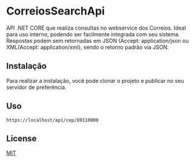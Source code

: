 # CorreiosSearchApi
API .NET CORE que realiza consultas no webservice dos Correios. Ideal para uso interno, podendo ser facilmente integrada com seu sistema.
Respostas podem sem retornadas em JSON (Accept: application/json ou XML(Accept: application/xml), sendo o retorno padrão via JSON.


## Instalação
Para realizar a instalação, você pode clonar o projeto e publicar no seu servidor de preferência.


## Uso

```
https://localhost/api/cep/89110000
```


## License

[MIT](https://github.com/joaomannes/CorreiosSearchApi/blob/master/LICENSE)
